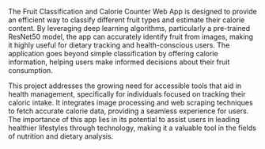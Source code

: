 The Fruit Classification and Calorie Counter Web App is 
designed to provide an efficient way to classify different
fruit types and estimate their calorie content. By leveraging 
deep learning algorithms, particularly a pre-trained ResNet50 model,
the app can accurately identify fruit from images, making it highly
useful for dietary tracking and health-conscious users. The application
goes beyond simple classification by offering calorie information, 
helping users make informed decisions about their fruit consumption.

This project addresses the growing need for accessible tools 
that aid in health management, specifically for individuals
focused on tracking their caloric intake. It integrates image
processing and web scraping techniques to fetch accurate calorie
data, providing a seamless experience for users. The importance 
of this app lies in its potential to assist users in leading
healthier lifestyles through technology, making it a valuable
tool in the fields of nutrition and dietary analysis.
